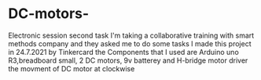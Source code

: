 # DC-motors-
Electronic session second task I'm taking a collaborative training with smart methods company and they asked me to do some tasks I made this project in 24.7.2021 by Tinkercard the Components that I used are Arduino uno R3,breadboard small, 2 DC motors, 9v batterey and H-bridge motor driver
the movment of DC motor at clockwise
